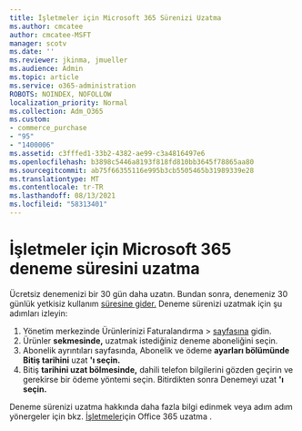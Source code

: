 ```yaml
---
title: İşletmeler için Microsoft 365 Sürenizi Uzatma
ms.author: cmcatee
author: cmcatee-MSFT
manager: scotv
ms.date: ''
ms.reviewer: jkinma, jmueller
ms.audience: Admin
ms.topic: article
ms.service: o365-administration
ROBOTS: NOINDEX, NOFOLLOW
localization_priority: Normal
ms.collection: Adm_O365
ms.custom:
- commerce_purchase
- "95"
- "1400006"
ms.assetid: c3fffed1-33b2-4382-ae99-c3a4816497e6
ms.openlocfilehash: b3898c5446a8193f818fd810bb3645f78865aa80
ms.sourcegitcommit: ab75f66355116e995b3cb5505465b31989339e28
ms.translationtype: MT
ms.contentlocale: tr-TR
ms.lasthandoff: 08/13/2021
ms.locfileid: "58313401"
---
```

# <a name="extend-your-trial-for-microsoft-365-for-business"></a>İşletmeler için Microsoft 365 deneme süresini uzatma

Ücretsiz denemenizi bir 30 gün daha uzatın. Bundan sonra, denemeniz 30 günlük yetkisiz kullanım [süresine gider.](https://docs.microsoft.com/alchemyinsights/grace-period-for-microsoft-365-free-trial) Deneme sürenizi uzatmak için şu adımları izleyin:
  
1. Yönetim merkezinde Ürünlerinizi Faturalandırma  \> [sayfasına](https://go.microsoft.com/fwlink/p/?linkid=842054) gidin.
2. Ürünler **sekmesinde,** uzatmak istediğiniz deneme aboneliğini seçin.
3. Abonelik ayrıntıları sayfasında, Abonelik ve ödeme **ayarları bölümünde Bitiş tarihini** uzat **'ı seçin.**
4. Bitiş **tarihini uzat bölmesinde,** dahili telefon bilgilerini gözden geçirin ve gerekirse bir ödeme yöntemi seçin. Bitirdikten sonra Denemeyi uzat **'ı seçin.**

Deneme sürenizi uzatma hakkında daha fazla bilgi edinmek veya adım adım yönergeler için bkz. [İşletmeler](https://docs.microsoft.com/microsoft-365/commerce/extend-your-trial)için Office 365 uzatma .